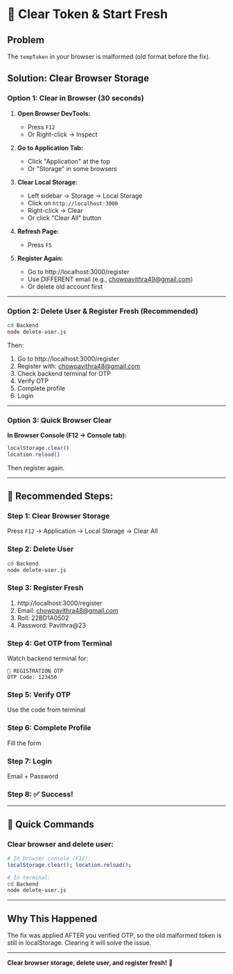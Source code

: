 # 🔧 Clear Token & Start Fresh

## Problem
The `tempToken` in your browser is malformed (old format before the fix).

## Solution: Clear Browser Storage

### Option 1: Clear in Browser (30 seconds)

1. **Open Browser DevTools:**
   - Press `F12`
   - Or Right-click → Inspect

2. **Go to Application Tab:**
   - Click "Application" at the top
   - Or "Storage" in some browsers

3. **Clear Local Storage:**
   - Left sidebar → Storage → Local Storage
   - Click on `http://localhost:3000`
   - Right-click → Clear
   - Or click "Clear All" button

4. **Refresh Page:**
   - Press `F5`

5. **Register Again:**
   - Go to http://localhost:3000/register
   - Use DIFFERENT email (e.g., chowpavithra49@gmail.com)
   - Or delete old account first

---

### Option 2: Delete User & Register Fresh (Recommended)

```bash
cd Backend
node delete-user.js
```

Then:
1. Go to http://localhost:3000/register
2. Register with: chowpavithra48@gmail.com
3. Check backend terminal for OTP
4. Verify OTP
5. Complete profile
6. Login

---

### Option 3: Quick Browser Clear

**In Browser Console (F12 → Console tab):**
```javascript
localStorage.clear()
location.reload()
```

Then register again.

---

## 🎯 Recommended Steps:

### Step 1: Clear Browser Storage
Press `F12` → Application → Local Storage → Clear All

### Step 2: Delete User
```bash
cd Backend
node delete-user.js
```

### Step 3: Register Fresh
1. http://localhost:3000/register
2. Email: chowpavithra48@gmail.com
3. Roll: 22BD1A0502
4. Password: Pavithra@23

### Step 4: Get OTP from Terminal
Watch backend terminal for:
```
🔐 REGISTRATION OTP
OTP Code: 123456
```

### Step 5: Verify OTP
Use the code from terminal

### Step 6: Complete Profile
Fill the form

### Step 7: Login
Email + Password

### Step 8: ✅ Success!

---

## 🚀 Quick Commands

### Clear browser and delete user:
```bash
# In browser console (F12):
localStorage.clear(); location.reload();

# In terminal:
cd Backend
node delete-user.js
```

---

## Why This Happened

The fix was applied AFTER you verified OTP, so the old malformed token is still in localStorage. Clearing it will solve the issue.

---

**Clear browser storage, delete user, and register fresh!** 🎉
